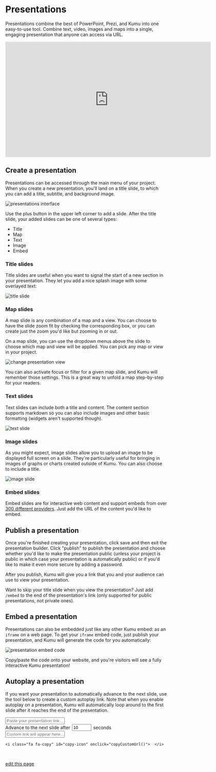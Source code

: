 # Presentations

Presentations combine the best of PowerPoint, Prezi, and Kumu into one easy-to-use tool. Combine text, video, images and maps into a single, engaging presentation that anyone can access via URL.

<iframe src="https://player.vimeo.com/video/118975099" width="640" height="360" frameborder="0" webkitallowfullscreen mozallowfullscreen allowfullscreen></iframe>


## Create a presentation

Presentations can be accessed through the main menu of your project. When you create a new presentation, you'll land on a title slide, to which you can add a title, subtitle, and background image.

![presentations interface](/images/presentations-ui.png)

Use the plus button in the upper left corner to add a slide. After the title slide, your added slides can be one of several types:

* Title
* Map
* Text
* Image
* Embed

### Title slides

Title slides are useful when you want to signal the start of a new section in your presentation. They let you add a nice splash image with some overlayed text:

![title slide](/images/presentation-title-slide.jpg)

### Map slides
A map slide is any combination of a map and a view. You can choose to have the slide zoom fit by checking the corresponding box, or you can create just the zoom you'd like but zooming in or out.

On a map slide, you can use the dropdown menus above the slide to choose which map and view will be applied. You can pick any map or view in your project.

![change presentation view](/images/change-presentation-view.gif)

You can also activate focus or filter for a given map slide, and Kumu will remember those settings. This is a great way to unfold a map step-by-step for your readers.

### Text slides
Text slides can include both a title and content. The content section supports markdown so you can also include images and other basic formatting (widgets aren't supported though).

![text slide](/images/presentation-text-slide.png)

### Image slides

As you might expect, image slides allow you to upload an image to be displayed full screen on a slide. They're particularly useful for bringing in images of graphs or charts created outside of Kumu. You can also choose to include a title.

![image slide](/images/presentation-image-slide.jpg)

### Embed slides
Embed slides are for interactive web content and support embeds from over [300 different providers](http://embed.ly/providers). Just add the URL of the content you'd like to embed.


## Publish a presentation

Once you're finished creating your presentation, click save and then exit the presentation builder. Click "publish" to publish the presentation and choose whether you'd like to make the presentation public (unless your project is public in which case your presentation is automatically public) or if you'd like to make it even more secure by adding a password.

After you publish, Kumu will give you a link that you and your audience can use to view your presentation.

<p class="alert alert-info">
Want to skip your title slide when you view the presentation? Just add <code>/embed</code> to the end of the presentation's link (only supported for public presentations, not private ones).
</p>


## Embed a presentation

Presentations can also be embedded just like any other Kumu embed: as an `iframe` on a web page. To get your `iframe` embed code, just publish your presentation, and Kumu will generate the code for you automatically:

![presentation embed code](/images/embed-presentation.png)

Copy/paste the code onto your website, and you're visitors will see a fully interactive Kumu presentation!


## Autoplay a presentation

If you want your presentation to automatically advance to the next slide, use the tool below to create a custom autoplay link. Note that when you enable autoplay on a presentation, Kumu will automatically loop around to the first slide after it reaches the end of the presentation.

<style>
#result {
  position: relative;
}

#copy-icon {
  position: absolute;
  top: 2px;
  right: 0;
  background-color: #f7f7f7;
  padding: 5px;
}

#copy-success {
  opacity: 0;
  transition: all 0.2s ease;
}
</style>

<div>
  <input id="presentation-url" type="text" class="search-box" onInput="customUrlEffect()" placeholder="Paste your presentation link..." />

  <div style="display: flex; align-items: center; gap: 6px;">
    <span>Advance to the next slide after</span>
    <input id="autoplay-seconds" type="number" value="10" style="width: 60px" />
    <span>seconds</span>
  </div>

  <div id="result">
    <input id="presentation-url-custom" type="text" class="search-box input-code" value="" placeholder="Custom link will appear here..." />

    <i class="fa fa-copy" id="copy-icon" onclick="copyCustomUrl()">  </i>
  </div>

  <p class="alert alert-success alert-sm" id="copy-success">Copied to clipboard</p>
</div>

<script>
function customUrlEffect () {
  document.getElementById("#copy-success").style.opacity = "0";

  const url = new URL(document.getElementById('presentation-url').value)
  const params = url.search
    ? url.search
      .replace(/^?/, '')
      .split('&')
      .filter(param => !param.startsWith('autoplay'))
    : []
  const seconds = Number(document.getElementById('autoplay-seconds').value)

  const customUrl = params.length > 0
    ? `${url.origin}${url.pathname}?${params.join('&')}&autoplay=${seconds}`
    : `${url.origin}${url.pathname}?autoplay=${seconds}`

  document.getElementById('presentation-url-custom').value = customUrl

}

function copyCustomUrl() {
  const customUrl = document.getElementById('presentation-url-custom').value

  navigator.clipboard.writeText(customUrl)
    .then(() => document.getElementById("#copy-success").style.opacity = "1")
}
</script>

<span class="edit-link"><a href="https://github.com/kumu/docs/blob/master/guides/presentations.md" target="_blank"><i class="fa fa-github"></i> edit this page</a></span>
